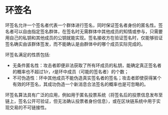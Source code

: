 # 环签名

环签名允许一个签名者代表一个群体进行签名，同时保证签名者身份的匿名性。签名者可以自由指定签名群体，在签名时无需群体中其他成员的知情或参与，只需要用自己的私钥和其他成员的公钥就能实现。签名接收方在验证签名时，仅能够验证签名确实由该群体签发，而不能确认是由群体中的哪个成员实际完成的。

环签名满足的性质包括:

- 无条件匿名性：攻击者即便非法获取了所有环成员的私钥，能确定真正签名者的概率也不超过$1/r$，$r$是环中成员（可能的签名者）的个数；
- 不可伪造性：环中其他成员不能伪造真实签名者的签名；攻击者即使获得某个有效的环签名，其成功伪造一个新消息合法签名的概率也是可忽略的。

环签名算法具有广泛的应用，例如用于匿名投票系统（将签名后的投票信息发布至链上，签名公开可验证，但无法确认投票者身份信息），或在区块链系统中用于实现交易的不可链接性。
